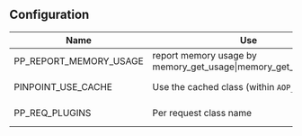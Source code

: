 ## Configuration

Name|Use|Optional|Example
---|----|----|----
PP_REPORT_MEMORY_USAGE|report memory usage by memory_get_usage\|memory_get_peak_usage|Yes|define('PP_REPORT_MEMORY_USAGE','1'); ## enable 
PINPOINT_USE_CACHE| Use the cached class (within `AOP_CACHE_DIR`)|Yes| define('PINPOINT_USE_CACHE','YES'); <br> strongly recommend `Yes` for real env.
PP_REQ_PLUGINS|Per request class name|Yes | define('PP_REQ_PLUGINS', '\Plugins\PerRequestPlugins');
